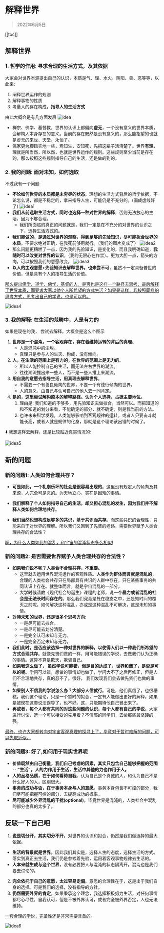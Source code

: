 # 解释世界

> 2022年6月5日

[[toc]]

## 解释世界

### 1. 哲学的作用: 寻求合理的生活方式，及其依据

大家会对世界本源提出自己的认识，本质是气、理、水火、阴阳、善、恶等等，以此来: 
1. 阐释世界运作的规则
2. 解释事物的性质
3. 考量人的存在构成，**指导人的生活方式**

由此大概会是有几方面发展
![idea](./images/ideas.jpg)
- 禅宗、佛学、基督教，世界的认识上都偏向**虚无**，一个没有意义的世界本质，会解构人本身存在的意义。当前的存在既然是没有意义的，那么能指望的也就是虚无的来世、天堂、永恒了。
- 儒家更为脚踏实地一些，焉知生，安知死，先把这辈子活清楚了。世界**有理**， 理就是所当然，所以然，也就是世界运作的规则。这些规则至少当前是存在的，那么按照这些规则指导自己的生活，还是做的到的。

### 2. 我的问题: 面对未知，如何选取

不过我有一个问题: 
- **不论如何世界的本质都是未穷尽的状态**。理想的生活方式背后的哲学依据，不论怎么说，都是不稳定的，拿来指导人生，可能仍是不充分的。(画成虚线好了)
![idea1](./images/ideas1.jpg)
- **我们从前选取生活方式，同时也选择一种对世界的解释**，否则无法放心的生活，因为不够合理。
  - 我们所面临的真正的问题就是，我们一定是在不充分的对世界的认识之下，选择生活方式的。
- **我们能做的，是通过对世界的观察，得到足够的先验知识，尽可能拟合世界的本质**。不要求绝对正确，在我死前够用就行。（我们的图片变成了）
![idea2](./images/ideas2.jpg)
- 那么问题更糟糕了一点，因为我的先验知识，是变化的，而且我明确知道，**我随时可以改变对世界的认识**。（我的无限心在作祟）。更为大胆一点，箭头的方向，可以按照我们的意愿改变。
![idea3](./images/ideas3.jpg)
- **以人的主观意愿+先验知识去解释世界，也未尝不可**，虽然不一定具备普世的价值，但是具有个人的指导生活的价值。

<u>那么提出儒学、道学、佛学、基督的人，是否也是这样一个路径去思考，最后解释了世界本质，而要求大家以他个人所希望的方式生活？如果是这样，我按照同样的思考方式，思考出自己的学说，也是可以的。</u>

![idea4](./images/ideas4.jpg)


### 3. 我的解释: 在生活的范畴中，人是有力的

如果是现在的我， 尝试去解释，大概会是这么个图示
1. **世界是一个混沌，一个客观存在，存在着维持运转的背后的真理**。
    * 人是混沌中的尘埃。
    * 真理只是参与人的生灭、构成，没有倾向。
2. **人，在生活的范围上是有力的，在世界的范围上是无力的**。
    * 所以人能控制自己的生活，而无法左右世界的潮流。
    * 往往潮流推出来一些人，而不是一些人推上来潮流。
3. **用自我的意愿去指导生活，用真理去解释世界**。
    * 不需要一个有善良倾向的世界，不要一个有德行倾向的世界。
    * 人的意义，由自己与认可自己的他人去一同肯定。
4. **是的，这里尝试解构原本的解释路径。认为个人选择，占据主要地位。**
    1. 理由是: 我们知道的不够多，用先验知识去做拟合，当然可以。而把知道的和不知道的划分来看，不能确定的部分，就不确定，则是我当前的方法。
    2. 也许未来科学发现，人类能够影响到客观规律的运转，或者人只要奋斗就能长高，或者人就是规律的化身，那就是这个理论该出错的时候了。

⬇️ 我想这样去解释，还是比较贴近真实情况的:

![idea5](./images/ideas5.jpg)

## 新的问题

### 新的问题1: 人类如何合理共存？

- **可是如此，一个礼崩乐坏的社会是很容易出现的**。这里没有规定人的倾向及其来源，人完全可是恶的。为天地立心，实在是困难的事情。

- **我们解释了个人如何指导自己的生活，却又担心混乱的发生，因为我们并不解释人类如何合理地共存**。

- **我们当然也想构成足够多的共识，基于共识而共存**。而这些共识的合理性，只能来自于对世界的理解。所以我们又回到了先贤的老路，需要世界赋予人类合理共存的合法性？

<u>啊，为什么人类如此的混乱，和宇宙的混沌状态多么相似!</u>

### 新的问题2: 是否需要世界赋予人类合理共存的合法性？

- **如果我们说不呢？人类合不合理共存，不重要。**
    * 这里就去运用世界混沌运作的客观性质。**人类作为群体而言就是混乱的**，合理的人类社会共存只在局部具有共识的人群中存在，只在某些事务的共同认识上存在。就整体而言，就是宇宙混乱的一部分。
    * 大学时候请教《现代社会的诞生》课程的老师，说**一个暴力或者混乱的社会是无法长时间存在的**。那么我们究竟是处在稳态之中，还是短时间的覆灭之前呢。如何解决这种混乱，亦或是这种混乱不可解决，这是未知的事情。
- **对待未知的世界，还是很多个思考方向**:
  * 一是尽可能去拟合。
  * 一是尽可能去划分清楚。
  * 一是完全认可未知与无力。
  * 一是完全否定未知与无力。
- **我们此时，是否应该选择一种对世界的解释，以使得人们以一种我们所希望的方式合理共存**。就像先贤们做的一样，用可能错误的学说，去做我们认为正确的事情。这算不算是欺天，欺骗自己。
- **如果我这么做了， 虽然学说可能错，但是目的达成了，世界和谐了，是否是可以的呢**。学问可以错，想做的事情却也做了，学问大不了之后再修正，但是人们不合理地共存，真的忍不了。很好， 我们发现我们会去做先贤们也做的事情。
- **如果别人不信我的学说怎么办？大部分人信就行**。可是，他们真信了，也很糟糕。我们这个理论，只是一个暂时的拟合，一定有人能做出更好的解释，如果是被现在这套说法误导了，也不好。这，只能期待他自己冒出来了。
- **再或者，每个人都有共同的对这些问题的认识，每个人都有自己的学说**。大家进行讨论，选一个可以接受的先用着？不信邪的同学们，去凿那些最坚硬的强。

<u>最终，也许大家都转向对宇宙客观真理的探寻上了，毕竟对于暂时难解的问题，可以先取近似。</u>

### 新的问题3: 好了,如何用于现实世界呢

- **价值既然由自己衡量，我们自己考虑的因素，其实只包含自己能够把握的范围 -- "生活"。人的力作用于生活，生活中其他的力也作用于人。**
- **人的品格品质，在于如何看待自我**。认为自己是个真诚的人，和认为自己不是什么好人的人，区别很大。
- **事务的成功与否，在于事务本身与人的意愿**。事务本身包含不可控的部分，我们尽可能把握可控的部分，去提高成功的概率。
- **尽可能减少外界混乱的干扰(optional)**，毕竟世界是混沌的，人类社会中混乱的部分也真的太多了。

## 反驳一下自己吧

1. **说是切分开，其实切分不开**，对世界的认识和拟合，仍然是我们做选择的最大依据。
  - **生活的背景就是世界**。因此我们其实是，选择人生的态度，选择生活的方式。落实到真正去生活，我们仍是参考着先验，运用着客观事物规律去生活的。
  - **人本来就生成与这个世界**，没有必要把人与混沌的状态隔离开，混沌也是我们要去讨论的。
2. **完全依托于自己的意愿，太过容易走偏**。意愿的合理性在于，这是出于我们自身的选择。可是我们的选择，没有指导的方针。
3. **仍然需要外界的肯定**。如果秉承这个理念，我选择积极努力生活，对任何事情都尽心尽性，自我认可，但是不被外界认可，或者完全被外界否定，人也无法维持。



<u>一套合理的学说，完备性还是非常需要具备的</u>。

![idea6](./images/ideas6.jpg)


<Vssue :title="$title" />